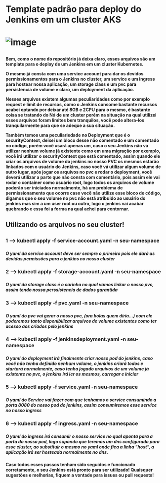 <h1>Template padrão para deploy do Jenkins em um  cluster AKS<h1>

![image](https://user-images.githubusercontent.com/70164638/220811843-3e9422c8-85d0-4bf4-8cf6-c4e8069178ca.png)

<h4>
Bem, como o nome do repositório já deixa claro, esses arquivos são um template para o deploy de um Jenkins em um cluster Kubernetes.

O mesmo já consta com uma service account para dar os devidos permissionamentos para o Jenkins no cluster, um service e um ingress 
para hostear nossa aplicação, um storage class e um pvc para persistencia de volume e claro, um deployment da aplicação.

Nesses arquivos existem algumas peculiaridades como por exemplo request e limit de recursos, como o Jenkins consome bastante recursos 
acabei optando por deixar até 8GB e 2CPU para o mesmo, é bastante coisa se tratando do Nó de um cluster porém na situação na qual utilizei 
esses arquivos foram limites bem tranquilos, você pode altera-los tranquilarmente para que se adeque a sua situação.

Também temos uma peculiariedade no Deployment que é o securityContext, deixei um bloco desse não comentado e um comentado no código, porém você usará 
apenas um, caso o seu Jenkins não vá utilizar nenhum volume já existente como em uma migração por exemplo, você irá utilizar o securityContext
que está comentado, assim quando ele criar os arquivos de volume do jenkins no nosso PVC os mesmos estarão linkados com o usuário do Jenkins,
caso você vá utilizar algum volume de outro lugar, após jogar os arquivos no pvc e rodar o deployment, você deverá utilizar a parte que não consta com 
comentário, pois assim ele vai rodar o container como usuário root, logo todos os arquivos de volume poderão ser iniciados normalmente, há um problema de permissionamento que ocorre caso você não utilize esse bloco de código, digamos que o seu volume no pvc não está atribuido ao usuário do jenkins mas sim a um user root ou outro, logo o jenkins vai acabar quebrando e essa foi a forma na qual achei para contornar.
<h4>

  
<h2>Utilizando os arquivos no seu cluster!<h2>
  <h3>1 --> kubectl apply -f service-account.yaml -n seu-namespace<h3>
    <h5>  O yaml da service account deve ser sempre o primeiro pois ele dará as devidas permissões para o jenkins no nosso cluster<h5>
  <h3>2 --> kubectl apply -f storage-account.yaml -n seu-namespace<h3>
    <h5>  O yaml da storage class é o carinha no qual vamos linkar o nosso pvc, assim tendo nossa perssistencia de dados garantida<h5>
  <h3>3 --> kubectl apply -f pvc.yaml -n seu-namespace<h3>
    <h5>  O yaml do pvc vai gerar o nosso pvc, (ora bolas quem diria...) com ele poderemos tanto disponibilizar arquivos de volume existentes como ter acesso aos criados pelo jenkins<h5>
  <h3>4 --> kubectl apply -f jenkinsdeployment.yaml -n seu-namespace<h3>
    <h5>  O yaml do deployment irá finalmente criar nosso pod do jenkins, caso você não tenha definido nenhum volume, o jenkins criará todos e startará normalmente, caso tenha jogado arquivos de um volume já existente no pvc, o jenkins irá ler os mesmos, carregar e iniciar<h5>
  <h3>5 --> kubectl apply -f service.yaml -n seu-namespace<h3>
    <h5 >O yaml do Service vai fazer com que tenhamos o service consumindo a porta 8080 do nosso pod do jenkins, assim consumiremos esse service no nosso ingress<h5>
  <h3>6 --> kubectl apply -f ingress.yaml -n seu-namespace<h3>
    <h5>  O yaml do ingress irá consumir o nosso service no qual aponta para a porta do nosso pod, logo supondo que teremos um dns configurado para esse cluster, ao substituir o mesmo no yaml onde fica a linha "host", a aplicação irá ser hosteada normalmente no dns.<h5>
 
<h4>   
Caso todos esses passos tenham sido seguidos e funcionado corretamente, o seu Jenkins está pronto para ser utilizado!
Quaisquer sugestões e melhorias, fiquem a vontade para issues ou pull requests!
<h4>
